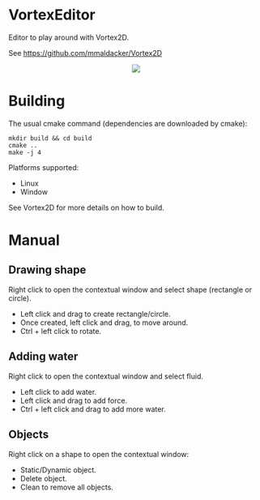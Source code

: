 # VortexEditor

Editor to play around with Vortex2D. 

See https://github.com/mmaldacker/Vortex2D

<p align="middle">
  <img src="https://github.com/mmaldacker/VortexEditor/raw/master/VortexEditor.png"/> 
</p>

# Building

The usual cmake command (dependencies are downloaded by cmake):

```
mkdir build && cd build
cmake ..
make -j 4
```

Platforms supported:

* Linux
* Window

See Vortex2D for more details on how to build.

# Manual

## Drawing shape

Right click to open the contextual window and select shape (rectangle or circle).

* Left click and drag to create rectangle/circle.
* Once created, left click and drag, to move around.
* Ctrl + left click to rotate.

## Adding water

Right click to open the contextual window and select fluid.

* Left click to add water.
* Left click and drag to add force.
* Ctrl + left click and drag to add more water.

## Objects

Right click on a shape to open the contextual window:

* Static/Dynamic object.
* Delete object.
* Clean to remove all objects.